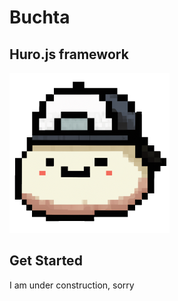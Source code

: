 # Buchta
## Huro.js framework

<img src="buchta.png" alt="Buchta Logo" width="256"/>

## Get Started

I am under construction, sorry

